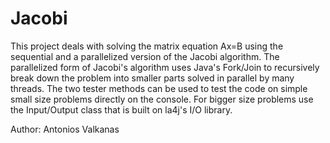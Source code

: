 # Jacobi
This project deals with solving the matrix equation Ax=B using the sequential and a parallelized version of the Jacobi algorithm.
The parallelized form of Jacobi's algorithm uses Java's Fork/Join to recursively break down the problem into
smaller parts solved in parallel by many threads.
The two tester methods can be used to test the code on simple small size problems directly on the console.
For bigger size problems use the Input/Output class that is built on la4j's I/O library.

Author: Antonios Valkanas
